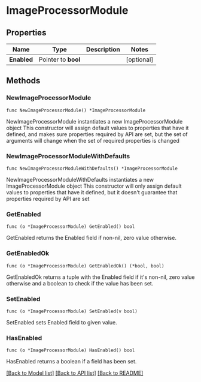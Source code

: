 # ImageProcessorModule

## Properties

Name | Type | Description | Notes
------------ | ------------- | ------------- | -------------
**Enabled** | Pointer to **bool** |  | [optional] 

## Methods

### NewImageProcessorModule

`func NewImageProcessorModule() *ImageProcessorModule`

NewImageProcessorModule instantiates a new ImageProcessorModule object
This constructor will assign default values to properties that have it defined,
and makes sure properties required by API are set, but the set of arguments
will change when the set of required properties is changed

### NewImageProcessorModuleWithDefaults

`func NewImageProcessorModuleWithDefaults() *ImageProcessorModule`

NewImageProcessorModuleWithDefaults instantiates a new ImageProcessorModule object
This constructor will only assign default values to properties that have it defined,
but it doesn't guarantee that properties required by API are set

### GetEnabled

`func (o *ImageProcessorModule) GetEnabled() bool`

GetEnabled returns the Enabled field if non-nil, zero value otherwise.

### GetEnabledOk

`func (o *ImageProcessorModule) GetEnabledOk() (*bool, bool)`

GetEnabledOk returns a tuple with the Enabled field if it's non-nil, zero value otherwise
and a boolean to check if the value has been set.

### SetEnabled

`func (o *ImageProcessorModule) SetEnabled(v bool)`

SetEnabled sets Enabled field to given value.

### HasEnabled

`func (o *ImageProcessorModule) HasEnabled() bool`

HasEnabled returns a boolean if a field has been set.


[[Back to Model list]](../README.md#documentation-for-models) [[Back to API list]](../README.md#documentation-for-api-endpoints) [[Back to README]](../README.md)


